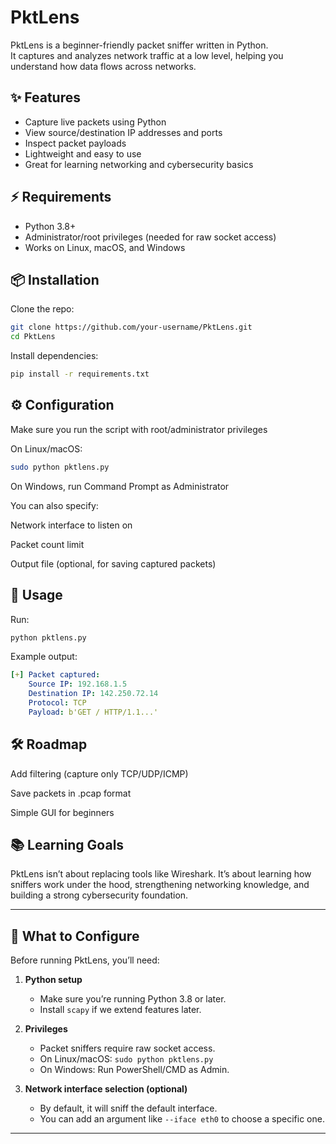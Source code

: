 # PktLens

PktLens is a beginner-friendly packet sniffer written in Python.  
It captures and analyzes network traffic at a low level, helping you understand how data flows across networks.

## ✨ Features
- Capture live packets using Python
- View source/destination IP addresses and ports
- Inspect packet payloads
- Lightweight and easy to use
- Great for learning networking and cybersecurity basics

## ⚡ Requirements
- Python 3.8+
- Administrator/root privileges (needed for raw socket access)
- Works on Linux, macOS, and Windows

## 📦 Installation
Clone the repo:
```bash
git clone https://github.com/your-username/PktLens.git
cd PktLens
```

Install dependencies:

```bash
pip install -r requirements.txt
```

## ⚙️ Configuration
Make sure you run the script with root/administrator privileges

On Linux/macOS:

```bash
sudo python pktlens.py
```
On Windows, run Command Prompt as Administrator

You can also specify:

Network interface to listen on

Packet count limit

Output file (optional, for saving captured packets)

## 🚀 Usage
Run:

```bash
python pktlens.py
```

Example output:

```yaml
[+] Packet captured:
    Source IP: 192.168.1.5
    Destination IP: 142.250.72.14
    Protocol: TCP
    Payload: b'GET / HTTP/1.1...'
```

## 🛠️ Roadmap
Add filtering (capture only TCP/UDP/ICMP)

Save packets in .pcap format

Simple GUI for beginners

## 📚 Learning Goals
PktLens isn’t about replacing tools like Wireshark.
It’s about learning how sniffers work under the hood, strengthening networking knowledge, and building a strong cybersecurity foundation.

---

## 🔹 What to Configure  

Before running PktLens, you’ll need:  

1. **Python setup**  
   - Make sure you’re running Python 3.8 or later.  
   - Install `scapy` if we extend features later.  

2. **Privileges**  
   - Packet sniffers require raw socket access.  
   - On Linux/macOS: `sudo python pktlens.py`  
   - On Windows: Run PowerShell/CMD as Admin.  

3. **Network interface selection (optional)**  
   - By default, it will sniff the default interface.  
   - You can add an argument like `--iface eth0` to choose a specific one.  

---

